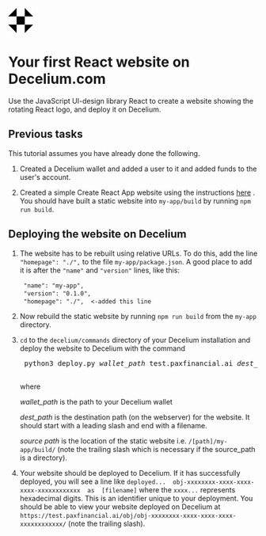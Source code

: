 <img src="../Logo.png" alt="Decelium Logo" width="50"/>

# Your first React website on Decelium.com

Use the JavaScript UI-design library React to create a website showing the rotating React logo, and deploy it on Decelium. 

## Previous tasks

This tutorial assumes you have already done the following.

1. Created a Decelium wallet and added a user to it and added funds to the user's account.

2. Created a simple Create React App website using the instructions [here](https://reactjs.org/docs/create-a-new-react-app.html#create-react-app) .  You should have built a static website into `my-app/build` by running `npm run build`.

## Deploying the website on Decelium

1. The website has to be rebuilt using relative URLs. To do this, add the line `"homepage": "./",` to the file `my-app/package.json`. A good place to add it is after the `"name"` and `"version"` lines, like this:

        "name": "my-app",
        "version": "0.1.0",
        "homepage": "./",  <-added this line

2. Now rebuild the static website by running `npm run build` from the `my-app` directory.

3. `cd` to the `decelium/commands` directory of your Decelium installation and deploy the website to Decelium with the command

    <pre>
    python3 deploy.py <i>wallet_path</i> test.paxfinancial.ai <i>dest_path</i> <i>source_path</i>
    </pre>
    
    where 
    
    *wallet_path* is the path to your Decelium wallet
    
    *dest_path* is the destination path (on the webserver) for the website. It should start with a leading slash and end with a filename.
    
    *source path* is the location of the static website i.e. `/[path]/my-app/build/` (note the trailing slash which is necessary if the source_path is a directory). 
    
4.  Your website should be deployed to Decelium. If it has successfully deployed, you will see a line like `deployed...  obj-xxxxxxxx-xxxx-xxxx-xxxx-xxxxxxxxxxxx  as  [filename]` where the `xxxx...` represents hexadecimal digits. This is an identifier unique to your deployment.
You should be able to view your website deployed on Decelium at `https://test.paxfinancial.ai/obj/obj-xxxxxxxx-xxxx-xxxx-xxxx-xxxxxxxxxxxx/` (note the trailing slash). 